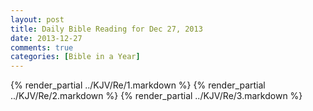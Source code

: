 ```yaml
---
layout: post
title: Daily Bible Reading for Dec 27, 2013
date: 2013-12-27
comments: true
categories: [Bible in a Year]
---
```

{% render_partial ../KJV/Re/1.markdown %}
{% render_partial ../KJV/Re/2.markdown %}
{% render_partial ../KJV/Re/3.markdown %}
